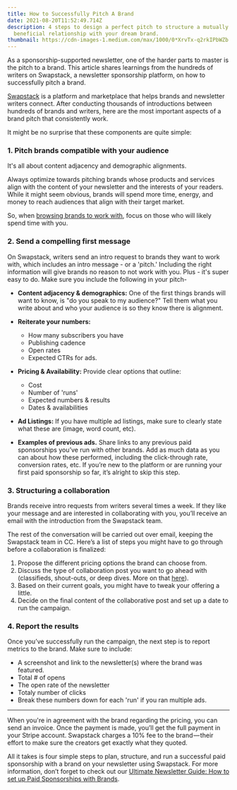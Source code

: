 ```yaml
---
title: How to Successfully Pitch A Brand
date: 2021-08-20T11:52:49.714Z
description: 4 steps to design a perfect pitch to structure a mutually
  beneficial relationship with your dream brand.
thumbnail: https://cdn-images-1.medium.com/max/1000/0*XrvTx-q2rkIPbWZb
---
```

As a sponsorship-supported newsletter, one of the harder parts to master is the pitch to a brand. This article shares learnings from the hundreds of writers on Swapstack, a newsletter sponsorship platform, on how to successfully pitch a brand.

[Swapstack](https://swapstack.co/) is a platform and marketplace that helps brands and newsletter writers connect. After conducting thousands of introductions between hundreds of brands and writers, here are the most important aspects of a brand pitch that consistently work.

It might be no surprise that these components are quite simple:

### 1. Pitch brands compatible with your audience

It's all about content adjacency and demographic alignments.

Always optimize towards pitching brands whose products and services align with the content of your newsletter and the interests of your readers. While it might seem obvious, brands will spend more time, energy, and money to reach audiences that align with their target market.

So, when [browsing brands to work with](https://medium.com/r/?url=https%3A%2F%2Fapp.swapstack.co%2Fbrand-gallery), focus on those who will likely spend time with you.

### 2. Send a compelling first message

On Swapstack, writers send an intro request to brands they want to work with, which includes an intro message - or a 'pitch.' Including the right information will give brands no reason to not work with you. Plus - it's super easy to do. Make sure you include the following in your pitch-

* **Content adjacency & demographics:** One of the first things brands will want to know, is "do you speak to my audience?" Tell them what you write about and who your audience is so they know there is alignment.
* **Reiterate your numbers:**

  * How many subscribers you have
  * Publishing cadence
  * Open rates
  * Expected CTRs for ads.
* **Pricing & Availability:** Provide clear options that outline:

  * Cost
  * Number of 'runs'
  * Expected numbers & results
  * Dates & availabilities
* **Ad Listings:** If you have multiple ad listings, make sure to clearly state what these are (image, word count, etc). 
* **Examples of previous ads.** Share links to any previous paid sponsorships you’ve run with other brands. Add as much data as you can about how these performed, including the click-through rate, conversion rates, etc. If you’re new to the platform or are running your first paid sponsorship so far, it’s alright to skip this step.

### 3. Structuring a collaboration

Brands receive intro requests from writers several times a week. If they like your message and are interested in collaborating with you, you’ll receive an email with the introduction from the Swapstack team.

The rest of the conversation will be carried out over email, keeping the Swapstack team in CC. Here’s a list of steps you might have to go through before a collaboration is finalized:

1. Propose the different pricing options the brand can choose from.
2. Discuss the type of collaboration post you want to go ahead with (classifieds, shout-outs, or deep dives. More on that [here](https://swapstack.co/newsletter-ad-units-101/)).
3. Based on their current goals, you might have to tweak your offering a little.
4. Decide on the final content of the collaborative post and set up a date to run the campaign.

### 4. Report the results

Once you’ve successfully run the campaign, the next step is to report metrics to the brand. Make sure to include:

* A screenshot and link to the newsletter(s) where the brand was featured.
* Total # of opens
* The open rate of the newsletter
* Totaly number of clicks
* Break these numbers down for each 'run' if you ran multiple ads.

- - -

When you're in agreement with the brand regarding the pricing, you can send an invoice. Once the payment is made, you’ll get the full payment in your Stripe account. Swapstack charges a 10% fee to the brand — their effort to make sure the creators get exactly what they quoted.

All it takes is four simple steps to plan, structure, and run a successful paid sponsorship with a brand on your newsletter using Swapstack. For more information, don’t forget to check out our [Ultimate Newsletter Guide: How to set up Paid Sponsorships with Brands](https://swapstack.co/the-ultimate-newsletter-guide-how-to-set-up-paid-sponsorships-with%C2%A0brands/).